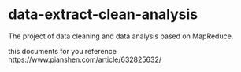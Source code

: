 # data-extract-clean-analysis
The project of data cleaning and data analysis based on MapReduce.

this documents for you reference
https://www.pianshen.com/article/632825632/
